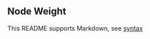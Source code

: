 ## Node Weight

This README supports Markdown, see [syntax](https://help.github.com/articles/markdown-basics/)

